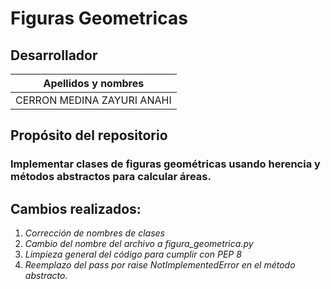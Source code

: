 # Figuras Geometricas
## Desarrollador
| Apellidos y nombres         |
|-----------------------------|
| CERRON MEDINA ZAYURI ANAHI  |

## Propósito del repositorio
### Implementar clases de figuras geométricas usando herencia y métodos abstractos para calcular áreas.

##  Cambios realizados:
1. *Corrección de nombres de clases*
2. *Cambio del nombre del archivo a figura_geometrica.py*
3. *Limpieza general del código para cumplir con PEP 8*
4. *Reemplazo del pass por raise NotImplementedError en el método abstracto.*


